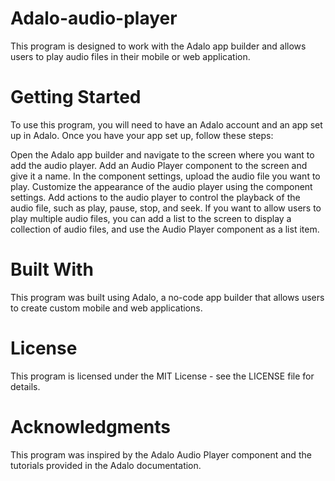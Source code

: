 # Adalo-audio-player
This program is designed to work with the Adalo app builder and allows users to play audio files in their mobile or web application.

# Getting Started
To use this program, you will need to have an Adalo account and an app set up in Adalo. Once you have your app set up, follow these steps:

Open the Adalo app builder and navigate to the screen where you want to add the audio player.
Add an Audio Player component to the screen and give it a name.
In the component settings, upload the audio file you want to play.
Customize the appearance of the audio player using the component settings.
Add actions to the audio player to control the playback of the audio file, such as play, pause, stop, and seek.
If you want to allow users to play multiple audio files, you can add a list to the screen to display a collection of audio files, and use the Audio Player component as a list item.
# Built With
This program was built using Adalo, a no-code app builder that allows users to create custom mobile and web applications.

# License
This program is licensed under the MIT License - see the LICENSE file for details.

# Acknowledgments
This program was inspired by the Adalo Audio Player component and the tutorials provided in the Adalo documentation.



